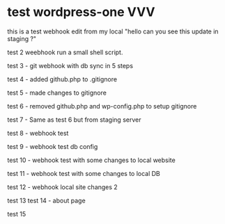 
# test wordpress-one VVV

this is a test webhook edit from my local "hello can you see this update in staging ?"

test 2 weebhook run a small shell script.

test 3 - git webhook with db sync in 5 steps

test 4 - added github.php to .gitignore

test 5 - made changes to gitignore

test 6 - removed github.php and wp-config.php to setup gitignore

test 7 - Same as test 6 but from staging server

test 8 - webhook test 

test 9 - webhook test db config

test 10 - webhook test with some changes to local website

test 11 - webhook test with some changes to local DB

test 12 - webhook local site changes 2

test 13
 test 14 - about page

test 15

